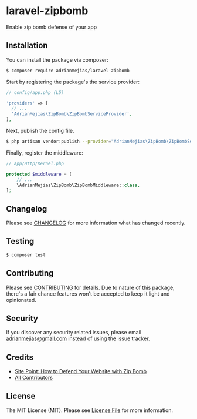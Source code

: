 # laravel-zipbomb

Enable zip bomb defense of your app

## Installation

You can install the package via composer:

``` bash
$ composer require adrianmejias/laravel-zipbomb
```

Start by registering the package's the service provider:

```php
// config/app.php (L5)

'providers' => [
  // ...
  'AdrianMejias\ZipBomb\ZipBombServiceProvider',
],
```

Next, publish the config file.

``` bash
$ php artisan vendor:publish --provider="AdrianMejias\ZipBomb\ZipBombServiceProvider" --tag="config"
```

Finally, register the middleware:

``` php
// app/Http/Kernel.php

protected $middleware = [
    // ...
    \AdrianMejias\ZipBomb\ZipBombMiddleware::class,
];
```

## Changelog

Please see [CHANGELOG](CHANGELOG.md) for more information what has changed recently.

## Testing

``` bash
$ composer test
```

## Contributing

Please see [CONTRIBUTING](CONTRIBUTING.md) for details. Due to nature of this package, there's a fair chance features won't be accepted to keep it light and opinionated.

## Security

If you discover any security related issues, please email adrianmejias@gmail.com instead of using the issue tracker.

## Credits

- [Site Point: How to Defend Your Website with Zip Bomb](https://www.sitepoint.com/how-to-defend-your-website-with-zip-bombs/)
- [All Contributors](../../contributors)

## License

The MIT License (MIT). Please see [License File](LICENSE.md) for more information.